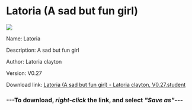 # Latoria (A sad but fun girl)

<img src = "https://raw.githubusercontent.com/Arbiter1223/Koukou-Gurashi-Custom-Students/master/Students/Files/Latoria%20(A%20sad%20but%20fun%20girl).png">

Name: Latoria

Description: A sad but fun girl

Author: Latoria clayton

Version: V0.27

Download link: <a href="https://raw.githubusercontent.com/Arbiter1223/Koukou-Gurashi-Custom-Students/master/Students/Files/Latoria%20(A%20sad%20but%20fun%20girl)%20-%20Latoria%20clayton%2C%20V0.27.student">Latoria (A sad but fun girl) - Latoria clayton, V0.27.student</a>

### ---**To download, _right-click_ the link, and select _"Save as"_**---
